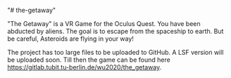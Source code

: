 "# the-getaway" 

"The Getaway" is a VR Game for the Oculus Quest. You have been abducted by aliens. The goal is to escape from the spaceship to earth. But be careful, Asteroids are flying in your way!

The project has too large files to be uploaded to GitHub. A LSF version will be uploaded soon.
Till then the game can be found here https://gitlab.tubit.tu-berlin.de/wu2020/the_getaway.

